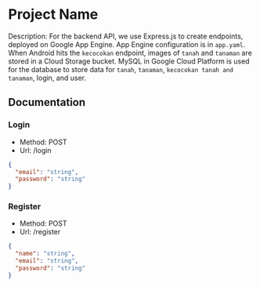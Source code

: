 # Project Name

Description: For the backend API, we use Express.js to create endpoints, deployed on Google App Engine. App Engine configuration is in `app.yaml`. When Android hits the `kecocokan` endpoint, images of `tanah` and `tanaman` are stored in a Cloud Storage bucket. MySQL in Google Cloud Platform is used for the database to store data for `tanah`, `tanaman`, `kecocokan tanah and tanaman`, login, and user.

## Documentation

### Login
- Method: POST
- Url: /login
```json
{
  "email": "string",
  "password": "string"
}
```

### Register
- Method: POST
- Url: /register
```json
{
  "name": "string",
  "email": "string",
  "password": "string"
}
```
